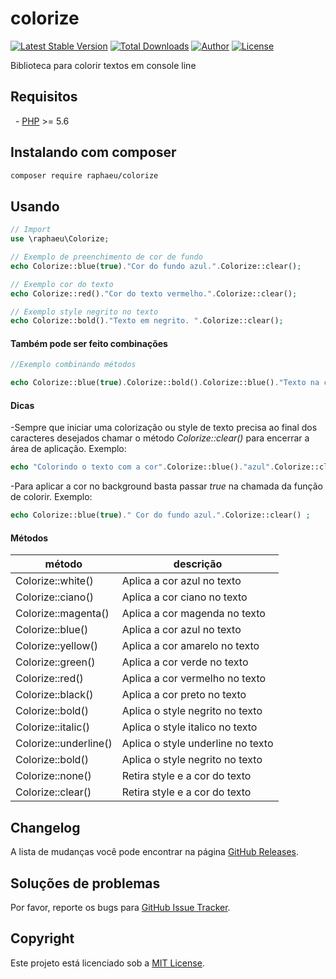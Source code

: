 colorize
=========

[![Latest Stable Version](https://img.shields.io/packagist/v/raphaeu/colorize)](https://packagist.org/packages/raphaeu/colorize)
[![Total Downloads](https://img.shields.io/packagist/dt/raphaeu/colorize)](https://packagist.org/packages/raphaeu/colorize)
[![Author](https://img.shields.io/badge/author-raphaeu-blue.svg)](https://www.linkedin.com/in/rafael-aguiar-74824922/)
[![License](https://img.shields.io/github/license/raphaeu/colorize)](https://packagist.org/packages/raphaeu/colorize)

Biblioteca para colorir textos em console line

Requisitos
------------

  - [PHP](https://php.net) >= 5.6

Instalando com composer
-----------------------

```bash
composer require raphaeu/colorize
```

Usando
------

```php
// Import 
use \raphaeu\Colorize;

// Exemplo de preenchimento de cor de fundo
echo Colorize::blue(true)."Cor do fundo azul.".Colorize::clear();

// Exemplo cor do texto
echo Colorize::red()."Cor do texto vermelho.".Colorize::clear();

// Exemplo style negrito no texto
echo Colorize::bold()."Texto em negrito. ".Colorize::clear();

```
#### Também pode ser feito combinações
```php
//Exemplo combinando métodos

echo Colorize::blue(true).Colorize::bold().Colorize::blue()."Texto na cor azul em negrito e com fundo vermelho. ".Colorize::clear();
```
#### Dicas
-Sempre que iniciar uma colorização ou style de texto precisa ao final dos caracteres desejados chamar o método *Colorize::clear()* para encerrar a área de aplicação.
Exemplo:
```php
echo "Colorindo o texto com a cor".Colorize::blue()."azul".Colorize::clear()." nesse exemplo.";
```
-Para aplicar a cor no background basta passar *true* na chamada da função de colorir.
Exemplo:
```php
echo Colorize::blue(true)." Cor do fundo azul.".Colorize::clear() ;
```


#### Métodos
| método                 | descrição                        |
|------------------------|--------------------------------- |
| Colorize::white()      | Aplica a cor azul no texto       |
| Colorize::ciano()      | Aplica a cor ciano no texto      |
| Colorize::magenta()    | Aplica a cor magenda no texto    |
| Colorize::blue()       | Aplica a cor azul no texto       |
| Colorize::yellow()     | Aplica a cor amarelo no texto    |
| Colorize::green()      | Aplica a cor verde no texto      |
| Colorize::red()        | Aplica a cor vermelho no texto   |
| Colorize::black()      | Aplica a cor preto no texto      |
| Colorize::bold()       | Aplica o style negrito no texto  |
| Colorize::italic()     | Aplica o style italico no texto  |
| Colorize::underline()  | Aplica o style underline no texto|
| Colorize::bold()       | Aplica o style negrito no texto  |
| Colorize::none()       | Retira style e a cor do texto    |
| Colorize::clear()      | Retira style e a cor do texto    |




Changelog
---------

A lista de mudanças você pode encontrar na página [GitHub Releases](https://github.com/raphaeu/colorize/releases).

Soluções de problemas
---------------------

Por favor, reporte os bugs para [GitHub Issue Tracker](https://github.com/raphaeu/colorize/issues).

Copyright
---------

Este projeto está licenciado sob a [MIT License](https://github.com/raphaeu/async/blob/master/LICENSE).
